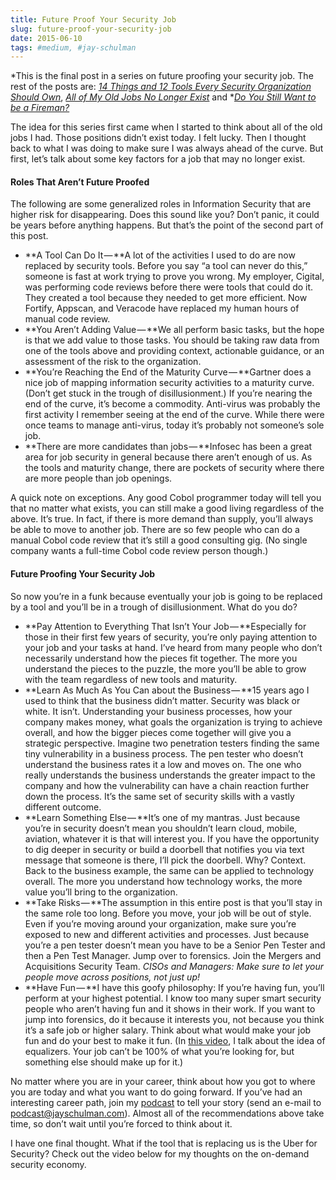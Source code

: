 ```yaml
---
title: Future Proof Your Security Job
slug: future-proof-your-security-job
date: 2015-06-10
tags: #medium, #jay-schulman
---
```


*This is the final post in a series on future proofing your security job. The rest of the posts are: *[*14 Things and 12 Tools Every Security Organization Should Own*](https://www.jayschulman.com/14-things-and-12-tools-every-security-organization-should-own/)*, *[*All of My Old Jobs No Longer Exist*](https://www.jayschulman.com/all-of-my-old-jobs-no-longer-exist/)* and *[*Do You Still Want to be a Fireman?*](https://www.jayschulman.com/do-you-still-want-to-be-a-fireman/)

The idea for this series first came when I started to think about all of the old jobs I had. Those positions didn’t exist today. I felt lucky. Then I thought back to what I was doing to make sure I was always ahead of the curve. But first, let’s talk about some key factors for a job that may no longer exist.

#### Roles That Aren’t Future Proofed

The following are some generalized roles in Information Security that are higher risk for disappearing. Does this sound like you? Don’t panic, it could be years before anything happens. But that’s the point of the second part of this post.

- **A Tool Can Do It — **A lot of the activities I used to do are now replaced by security tools. Before you say “a tool can never do this,” someone is fast at work trying to prove you wrong. My employer, Cigital, was performing code reviews before there were tools that could do it. They created a tool because they needed to get more efficient. Now Fortify, Appscan, and Veracode have replaced my human hours of manual code review.
- **You Aren’t Adding Value — **We all perform basic tasks, but the hope is that we add value to those tasks. You should be taking raw data from one of the tools above and providing context, actionable guidance, or an assessment of the risk to the organization.
- **You’re Reaching the End of the Maturity Curve — **Gartner does a nice job of mapping information security activities to a maturity curve. (Don’t get stuck in the trough of disillusionment.) If you’re nearing the end of the curve, it’s become a commodity. Anti-virus was probably the first activity I remember seeing at the end of the curve. While there were once teams to manage anti-virus, today it’s probably not someone’s sole job.
- **There are more candidates than jobs — **Infosec has been a great area for job security in general because there aren’t enough of us. As the tools and maturity change, there are pockets of security where there are more people than job openings.

A quick note on exceptions. Any good Cobol programmer today will tell you that no matter what exists, you can still make a good living regardless of the above. It’s true. In fact, if there is more demand than supply, you’ll always be able to move to another job. There are so few people who can do a manual Cobol code review that it’s still a good consulting gig. (No single company wants a full-time Cobol code review person though.)

#### Future Proofing Your Security Job

So now you’re in a funk because eventually your job is going to be replaced by a tool and you’ll be in a trough of disillusionment. What do you do?

- **Pay Attention to Everything That Isn’t Your Job — **Especially for those in their first few years of security, you’re only paying attention to your job and your tasks at hand. I’ve heard from many people who don’t necessarily understand how the pieces fit together. The more you understand the pieces to the puzzle, the more you’ll be able to grow with the team regardless of new tools and maturity.
- **Learn As Much As You Can about the Business — **15 years ago I used to think that the business didn’t matter. Security was black or white. It isn’t. Understanding your business processes, how your company makes money, what goals the organization is trying to achieve overall, and how the bigger pieces come together will give you a strategic perspective. Imagine two penetration testers finding the same tiny vulnerability in a business process. The pen tester who doesn’t understand the business rates it a low and moves on. The one who really understands the business understands the greater impact to the company and how the vulnerability can have a chain reaction further down the process. It’s the same set of security skills with a vastly different outcome.
- **Learn Something Else — **It’s one of my mantras. Just because you’re in security doesn’t mean you shouldn’t learn cloud, mobile, aviation, whatever it is that will interest you. If you have the opportunity to dig deeper in security or build a doorbell that notifies you via text message that someone is there, I’ll pick the doorbell. Why? Context. Back to the business example, the same can be applied to technology overall. The more you understand how technology works, the more value you’ll bring to the organization.
- **Take Risks — **The assumption in this entire post is that you’ll stay in the same role too long. Before you move, your job will be out of style. Even if you’re moving around your organization, make sure you’re exposed to new and different activities and processes. Just because you’re a pen tester doesn’t mean you have to be a Senior Pen Tester and then a Pen Test Manager. Jump over to forensics. Join the Mergers and Acquisitions Security Team. *CISOs and Managers: Make sure to let your people move across positions, not just up!*
- **Have Fun — **I have this goofy philosophy: If you’re having fun, you’ll perform at your highest potential. I know too many super smart security people who aren’t having fun and it shows in their work. If you want to jump into forensics, do it because it interests you, not because you think it’s a safe job or higher salary. Think about what would make your job fun and do your best to make it fun. (In [this video](https://www.jayschulman.com/finding-a-job-in-information-security/), I talk about the idea of equalizers. Your job can’t be 100% of what you’re looking for, but something else should make up for it.)

No matter where you are in your career, think about how you got to where you are today and what you want to do going forward. If you’ve had an interesting career path, join my [podcast](https://www.jayschulman.com/podcast-signup/) to tell your story (send an e-mail to podcast@jayschulman.com). Almost all of the recommendations above take time, so don’t wait until you’re forced to think about it.

I have one final thought. What if the tool that is replacing us is the Uber for Security? Check out the video below for my thoughts on the on-demand security economy.
